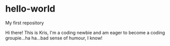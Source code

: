 # hello-world
My first repository

Hi there! This is Kris, I'm a coding newbie and am eager to become a coding groupie...ha ha...bad sense of humour, I know!
